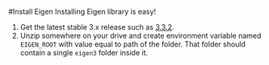 #Install Eigen
Installing Eigen library is easy!

1. Get the latest stable 3.x release such as [3.3.2](http://bitbucket.org/eigen/eigen/get/3.3.2.zip).
2. Unzip somewhere on your drive and create environment variable named `EIGEN_ROOT` with value equal to path of the folder. 
That folder should contain a single `eigen3` folder inside it.
